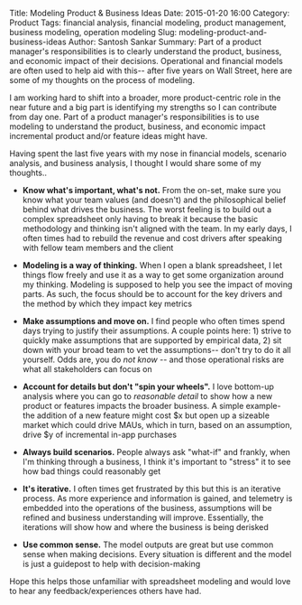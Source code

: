 Title: Modeling Product & Business Ideas
Date: 2015-01-20 16:00
Category: Product
Tags: financial analysis, financial modeling, product management, business modeling, operation modeling
Slug: modeling-product-and-business-ideas
Author: Santosh Sankar
Summary: Part of a product manager's responsibilities is to clearly understand the product, business, and economic impact of their decisions. Operational and financial models are often used to help aid with this-- after five years on Wall Street, here are some of my thoughts on the process of modeling.

I am working hard to shift into a broader, more product-centric role in the near future and a big part is identifying my strengths so I can contribute from day one. Part of a product manager's responsibilities is to use modeling to understand the product, business, and economic impact incremental product and/or feature ideas might have. 

Having spent the last five years with my nose in financial models, scenario analysis, and business analysis, I thought I would share some of my thoughts.. 

* **Know what's important, what's not.** From the on-set, make sure you know what your team values (and doesn't) and the philosophical belief behind what drives the business. The worst feeling is to build out a complex spreadsheet only having to break it because the basic methodology and thinking isn't aligned with the team. In my early days, I often times had to rebuild the revenue and cost drivers after speaking with fellow team members and the client 

* **Modeling is a way of thinking.** When I open a blank spreadsheet, I let things flow freely and use it as a way to get some organization around my thinking. Modeling is supposed to help you see the impact of moving parts. As such, the focus should be to account for the key drivers and the method by which they impact key metrics

* **Make assumptions and move on.** I find people who often times spend days trying to justify their assumptions. A couple points here: 1) strive to quickly make assumptions that are supported by empirical data, 2) sit down with your broad team to vet the assumptions-- don't try to do it all yourself. Odds are, you do *not know* -- and those operational risks are what all stakeholders can focus on

* **Account for details but don't "spin your wheels".** I love bottom-up analysis where you can go to *reasonable detail* to show how a new product or features impacts the broader business. A simple example- the addition of a new feature might cost $x but open up a sizeable market which could drive MAUs, which in turn, based on an assumption, drive $y of incremental in-app purchases

* **Always build scenarios.** People always ask "what-if" and frankly, when I'm thinking through a business, I think it's important to "stress" it to see how bad things could reasonably get

* **It's iterative.** I often times get frustrated by this but this is an iterative process. As more experience and information is gained, and telemetry is embedded into the operations of the business, assumptions will be refined and business understanding will improve. Essentially, the iterations will show how and where the business is being derisked

* **Use common sense.** The model outputs are great but use common sense when making decisions. Every situation is different and the model is just a guidepost to help with decision-making

Hope this helps those unfamiliar with spreadsheet modeling and would love to hear any feedback/experiences others have had.